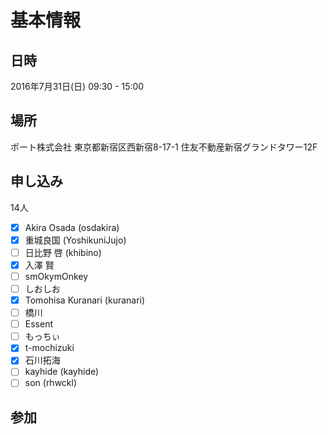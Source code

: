 基本情報
========

日時
----

2016年7月31日(日) 09:30 - 15:00

場所
----

ポート株式会社
東京都新宿区西新宿8-17-1 住友不動産新宿グランドタワー12F

申し込み
--------

14人

* [x] Akira Osada (osdakira)
* [x] 重城良国 (YoshikuniJujo)
* [ ] 日比野 啓 (khibino)
* [x] 入澤 賢
* [ ] smOkymOnkey
* [ ] しおしお
* [x] Tomohisa Kuranari (kuranari)
* [ ] 橋川
* [ ] Essent
* [ ] もっちぃ
* [x] t-mochizuki
* [x] 石川拓海
* [ ] kayhide (kayhide)
* [ ] son (rhwckl)

参加
----
